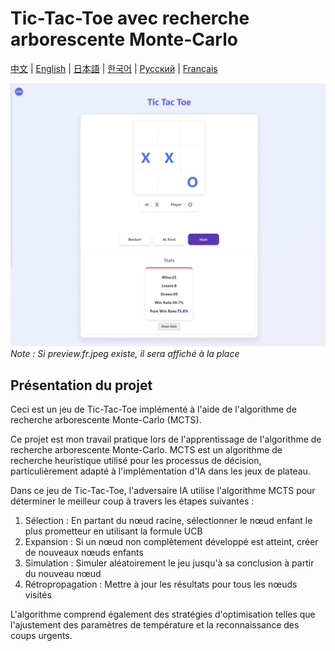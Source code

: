# Tic-Tac-Toe avec recherche arborescente Monte-Carlo

[中文](README.zh-CN.md) | [English](README.md) | [日本語](README.ja.md) | [한국어](README.ko.md) | [Русский](README.ru.md) | [Français](#français)

![Aperçu du jeu](preview.jpeg)
*Note : Si preview.fr.jpeg existe, il sera affiché à la place*

## Présentation du projet

Ceci est un jeu de Tic-Tac-Toe implémenté à l'aide de l'algorithme de recherche arborescente Monte-Carlo (MCTS).

Ce projet est mon travail pratique lors de l'apprentissage de l'algorithme de recherche arborescente Monte-Carlo. MCTS est un algorithme de recherche heuristique utilisé pour les processus de décision, particulièrement adapté à l'implémentation d'IA dans les jeux de plateau.

Dans ce jeu de Tic-Tac-Toe, l'adversaire IA utilise l'algorithme MCTS pour déterminer le meilleur coup à travers les étapes suivantes :
1. Sélection : En partant du nœud racine, sélectionner le nœud enfant le plus prometteur en utilisant la formule UCB
2. Expansion : Si un nœud non complètement développé est atteint, créer de nouveaux nœuds enfants
3. Simulation : Simuler aléatoirement le jeu jusqu'à sa conclusion à partir du nouveau nœud
4. Rétropropagation : Mettre à jour les résultats pour tous les nœuds visités

L'algorithme comprend également des stratégies d'optimisation telles que l'ajustement des paramètres de température et la reconnaissance des coups urgents. 